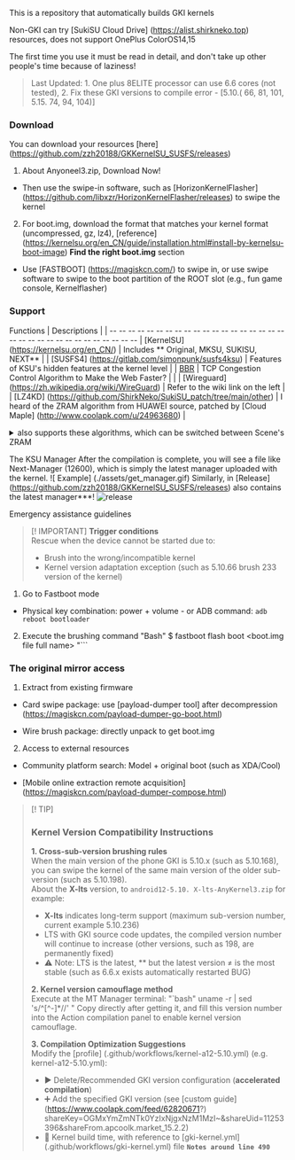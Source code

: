 This is a repository that automatically builds GKI kernels

Non-GKI can try [SukiSU Cloud Drive] (https://alist.shirkneko.top) resources, does not support OnePlus ColorOS14,15
>
The first time you use it must be read in detail, and don't take up other people's time because of laziness!
>
> Last Updated: 1. One plus 8ELITE processor can use 6.6 cores (not tested), 2. Fix these GKI versions to compile error - [5.10.( 66, 81, 101, 5.15. 74, 94, 104)]
### Download
You can download your resources [here] (https://github.com/zzh20188/GKKernelSU_SUSFS/releases)
1. About Anyoneel3.zip, Download Now!
- Then use the swipe-in software, such as [HorizonKernelFlasher] (https://github.com/libxzr/HorizonKernelFlasher/releases) to swipe the kernel
2. For boot.img, download the format that matches your kernel format (uncompressed, gz, lz4), [reference] (https://kernelsu.org/en_CN/guide/installation.html#install-by-kernelsu-boot-image) **Find the right boot.img** section
- Use [FASTBOOT] (https://magiskcn.com/) to swipe in, or use swipe software to swipe to the boot partition of the ROOT slot (e.g., fun game console, Kernelflasher)

### Support
Functions | Descriptions |
| -- -- -- -- -- -- -- -- -- -- -- -- -- -- -- -- -- -- -- -- -- -- -- -- -- -- -- -- -- -- -- -- --
| [KernelSU] (https://kernelsu.org/en_CN/) | Includes ** Original, MKSU, SUKISU, NEXT** |
| [SUSFS4] (https://gitlab.com/simonpunk/susfs4ksu) | Features of KSU's hidden features at the kernel level |
| [BBR](https://blog.thinkin.top/archives/ke-pu-bbrdao-di-shi-shi-me) | TCP Congestion Control Algorithm to Make the Web Faster? | |
| [Wireguard] (https://zh.wikipedia.org/wiki/WireGuard) | Refer to the wiki link on the left |
| [LZ4KD] (https://github.com/ShirkNeko/SukiSU_patch/tree/main/other) | I heard of the ZRAM algorithm from HUAWEI source, patched by [Cloud Maple] (http://www.coolapk.com/u/24963680) |

<details>

<summary> also supports these algorithms, which can be switched between Scene's ZRAM</summary>

LZ4K, LZ4HC, deflate, 842, ~zstdn~~, lz4k_oplus

</details>

The KSU Manager
After the compilation is complete, you will see a file like Next-Manager (12600), which is simply the latest manager uploaded with the kernel.
![ Example] (./assets/get_manager.gif)
Similarly, in [Release] (https://github.com/zzh20188/GKKernelSU_SUSFS/releases) also contains the latest manager***!
![ release](./assets/release_manager.gif)

Emergency assistance guidelines

> [! IMPORTANT]
> **Trigger conditions**  
> Rescue when the device cannot be started due to:  
> - Brush into the wrong/incompatible kernel
> - Kernel version adaptation exception (such as 5.10.66 brush 233 version of the kernel)
1. Go to Fastboot mode

- Physical key combination: power + volume - or ADB command: `adb reboot bootloader`

2. Execute the brushing command
"Bash"
$ fastboot flash boot <boot.img file full name>
"```
### The original mirror access
1. Extract from existing firmware

- Card swipe package: use [payload-dumper tool] after decompression (https://magiskcn.com/payload-dumper-go-boot.html)

- Wire brush package: directly unpack to get boot.img

2. Access to external resources

- Community platform search: Model + original boot (such as XDA/Cool)

- [Mobile online extraction remote acquisition] (https://magiskcn.com/payload-dumper-compose.html)

> [! TIP]
> ### Kernel Version Compatibility Instructions
> 
> **1. Cross-sub-version brushing rules**  
When the main version of the phone GKI is 5.10.x (such as 5.10.168), you can swipe the kernel of the same main version of the older sub-version (such as 5.10.198).  
> About the **X-lts** version, to `android12-5.10. X-lts-AnyKernel3.zip` for example:
> - **X-lts** indicates long-term support (maximum sub-version number, current example 5.10.236)
> - LTS with GKI source code updates, the compiled version number will continue to increase (other versions, such as 198, are permanently fixed)
> - ⚠️ Note: LTS is the latest, ** but the latest version ≠ is the most stable (such as 6.6.x exists automatically restarted BUG)
> 
> **2. Kernel version camouflage method**  
> Execute at the MT Manager terminal:
> "`bash"
> uname -r | sed 's/^[^-]*//'
>"
> Copy directly after getting it, and fill this version number into the Action compilation panel to enable kernel version camouflage.
> 
> **3. Compilation Optimization Suggestions**  
> Modify the [profile] (.github/workflows/kernel-a12-5.10.yml) (e.g. kernel-a12-5.10.yml):
> - ▶️ Delete/Recommended GKI version configuration (**accelerated compilation**)
> - ➕ Add the specified GKI version (see [custom guide] (https://www.coolapk.com/feed/62820671?) shareKey=OGMxYmZmNTk0YzIxNjgxNzM1MzI~&shareUid=11253396&shareFrom.apcoolk.market_15.2.2)
> - 📅 Kernel build time, with reference to [gki-kernel.yml] (.github/workflows/gki-kernel.yml) file **`Notes around line 490`**
